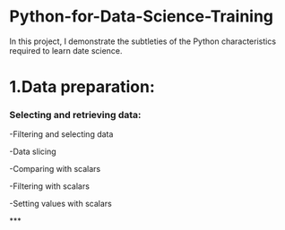 # Python-for-Data-Science-Training
In this project, I demonstrate the subtleties of the Python characteristics required to learn date science.
<h1>1.Data preparation:</h1>
   <h3>Selecting and retrieving data:</h3>
   <p>-Filtering and selecting data</p>
   <p>-Data slicing</p>
   <p>-Comparing with scalars</p>
   <p>-Filtering with scalars</p>
   <p>-Setting values with scalars</p>
  ***
  
  

